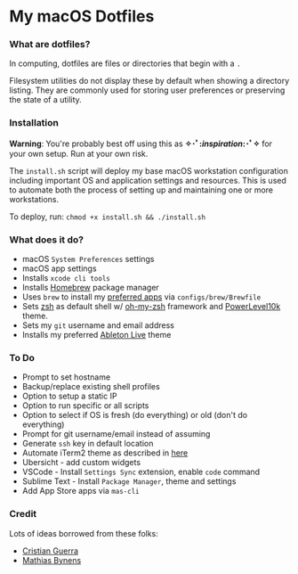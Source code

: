 # My macOS Dotfiles

### What are dotfiles?

In computing, dotfiles are files or directories that begin with a `.`

Filesystem utilities do not display these by default when showing a directory listing. They are commonly used for storing user preferences or preserving the state of a utility.

### Installation

**Warning**: You're probably best off using this as **✧･ﾟ:_inspiration_:･ﾟ✧** for your own setup. Run at your own risk.

The `install.sh` script will deploy my base macOS workstation configuration including important OS and application settings and resources. This is used to automate both the process of setting up and maintaining one or more workstations.

To deploy, run: `chmod +x install.sh && ./install.sh`

### What does it do?

- macOS `System Preferences` settings
- macOS app settings
- Installs `xcode cli tools`
- Installs [Homebrew](https://brew.sh/) package manager
- Uses `brew` to install my [preferred apps](https://github.com/samkasman/macOS-Dotfiles/blob/master/configs/brew/Brewfile) via `configs/brew/Brewfile`
- Sets [zsh](http://zsh.sourceforge.net/) as default shell w/ [oh-my-zsh](https://github.com/robbyrussell/oh-my-zsh) framework and [PowerLevel10k](https://github.com/romkatv/powerlevel10k) theme.
- Sets my `git` username and email address
- Installs my preferred [Ableton Live](https://www.ableton.com/en/live/) theme

### To Do

- Prompt to set hostname
- Backup/replace existing shell profiles
- Option to setup a static IP
- Option to run specific or all scripts
- Option to select if OS is fresh (do everything) or old (don't do everything)
- Prompt for git username/email instead of assuming
- Generate `ssh` key in default location
- Automate iTerm2 theme as described in [here](https://github.com/mbadolato/iTerm2-Color-Schemes/issues/140)
- Ubersicht - add custom widgets
- VSCode - Install `Settings Sync` extension, enable `code` command
- Sublime Text - Install `Package Manager`, theme and settings
- Add App Store apps via `mas-cli`

### Credit

Lots of ideas borrowed from these folks:
- [Cristian Guerra](https://github.com/explorador)
- [Mathias Bynens](https://github.com/mathiasbynens)
